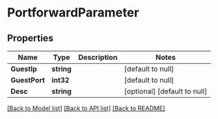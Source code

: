# PortforwardParameter

## Properties
Name | Type | Description | Notes
------------ | ------------- | ------------- | -------------
**GuestIp** | **string** |  | [default to null]
**GuestPort** | **int32** |  | [default to null]
**Desc** | **string** |  | [optional] [default to null]

[[Back to Model list]](../README.md#documentation-for-models) [[Back to API list]](../README.md#documentation-for-api-endpoints) [[Back to README]](../README.md)

